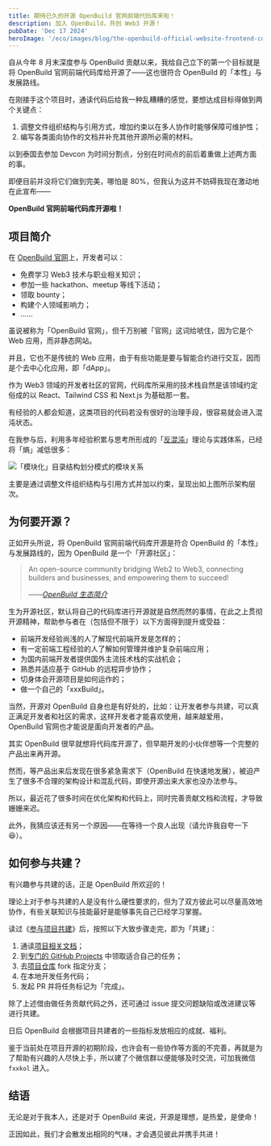 ```yaml
---
title: 期待已久的开源 OpenBuild 官网前端代码库来啦！
description: 加入 OpenBuild，共创 Web3 开源！
pubDate: 'Dec 17 2024'
heroImage: '/eco/images/blog/the-openbuild-official-website-frontend-codebase-is-open-now/banner.jpg'
---
```


自从今年 8 月末深度参与 OpenBuild 贡献以来，我给自己立下的第一个目标就是将 OpenBuild 官网前端代码库给开源了——这也很符合 OpenBuild 的「本性」与发展路线。

在刚接手这个项目时，通读代码后给我一种乱糟糟的感觉，要想达成目标得做到两个关键点：

1. 调整文件组织结构与引用方式，增加约束以在多人协作时能够保障可维护性；
2. 编写各类面向协作的文档并补充其他开源所必需的材料。

以到泰国去参加 Devcon 为时间分割点，分别在时间点的前后着重做上述两方面的事。

即便目前并没将它们做到完美，哪怕是 80%，但我认为这并不妨碍我现在激动地在此宣布——

**OpenBuild 官网前端代码库开源啦！**

## 项目简介

在 [OpenBuild 官网](https://openbuild.xyz)上，开发者可以：

- 免费学习 Web3 技术与职业相关知识；
- 参加一些 hackathon、meetup 等线下活动；
- 领取 bounty；
- 构建个人领域影响力；
- ……

虽说被称为「OpenBuild 官网」，但千万别被「官网」这词给唬住，因为它是个 Web 应用，而非静态网站。

并且，它也不是传统的 Web 应用，由于有些功能是要与智能合约进行交互，因而是个去中心化应用，即「dApp」。

作为 Web3 领域的开发者社区的官网，代码库所采用的技术栈自然是该领域约定俗成的以 React、Tailwind CSS 和 Next.js 为基础那一套。

有经验的人都会知道，这类项目的代码若没有很好的治理手段，很容易就会进入混沌状态。

在我参与后，利用多年经验积累与思考所形成的「[反混沌](https://ntks.ourai.ws)」理论与实践体系，已经将「熵」减低很多：

![「模块化」目录结构划分模式的模块关系](/eco/images/blog/the-openbuild-official-website-frontend-codebase-is-open-now/modularized.png)

主要是通过调整文件组织结构与引用方式并加以约束，呈现出如上图所示架构层次。

## 为何要开源？

正如开头所说，将 OpenBuild 官网前端代码库开源是符合 OpenBuild 的「本性」与发展路线的，因为 OpenBuild 是一个「开源社区」：

> An open-source community bridging Web2 to Web3, connecting builders and businesses, and empowering them to succeed!
>
> ——<cite><a href="https://openbuildxyz.github.io/eco/zh/guides/">OpenBuild 生态简介</a></cite>

生为开源社区，默认将自己的代码库进行开源就是自然而然的事情，在此之上贯彻开源精神，帮助参与者在（包括但不限于）以下方面得到提升或受益：

- 前端开发经验尚浅的人了解现代前端开发是怎样的；
- 有一定前端工程经验的人了解如何管理并维护复杂前端应用；
- 为国内前端开发者提供国外主流技术栈的实战机会；
- 熟悉并适应基于 GitHub 的远程异步协作；
- 切身体会开源项目是如何运作的；
- 做一个自己的「xxxBuild」。

当然，开源对 OpenBuild 自身也是有好处的，比如：让开发者参与共建，可以真正满足开发者和社区的需求，这样开发者才能喜欢使用，越来越爱用， OpenBuild 官网也才能说是面向开发者的产品。

其实 OpenBuild 很早就想将代码库开源了，但早期开发的小伙伴想等一个完整的产品出来再开源。

然而，等产品出来后发现在很多紧急需求下（OpenBuild 在快速地发展），被迫产生了很多不合理的架构设计和混乱代码，即使开源出来大家也没办法参与。

所以，最近花了很多时间在优化架构和代码上，同时完善贡献文档和流程，才导致姗姗来迟。

此外，我猜应该还有另一个原因——在等待一个良人出现（请允许我自夸一下😆）。

## 如何参与共建？

有兴趣参与共建的话，正是 OpenBuild 所欢迎的！

理论上对于参与共建的人是没有什么硬性要求的，但为了双方彼此可以尽量高效地协作，有些关联知识与技能最好是能够事先自己已经学习掌握。

读过《[参与项目共建](https://openbuildxyz.github.io/eco/zh/guides/how-to-contribute/)》后，按照以下大致步骤走完，即为「共建」：

1. 通读[项目相关文档](https://github.com/openbuildxyz/openbuild-frontend/blob/main/.github/guides/contributing/zh.md)；
2. 到[专门的 GitHub Projects](https://github.com/orgs/openbuildxyz/projects/9/views/4) 中领取适合自己的任务；
3. 去[项目仓库](https://github.com/openbuildxyz/openbuild-frontend) fork 指定分支；
4. 在本地开发任务代码；
5. 发起 PR 并将任务标记为「完成」。

除了上述借由做任务贡献代码之外，还可通过 issue 提交问题缺陷或改进建议等进行共建。

日后 OpenBuild 会根据项目共建者的一些指标发放相应的成就、福利。

鉴于当前处在项目开源的初期阶段，也许会有一些协作等方面的不完善，再就是为了帮助有兴趣的人尽快上手，所以建了个微信群以便能够及时交流，可加我微信 `fxxkol` 进入。

## 结语

无论是对于我本人，还是对于 OpenBuild 来说，开源是理想，是热爱，是使命！

正因如此，我们才会散发出相同的气味，才会遇见彼此并携手共进！
